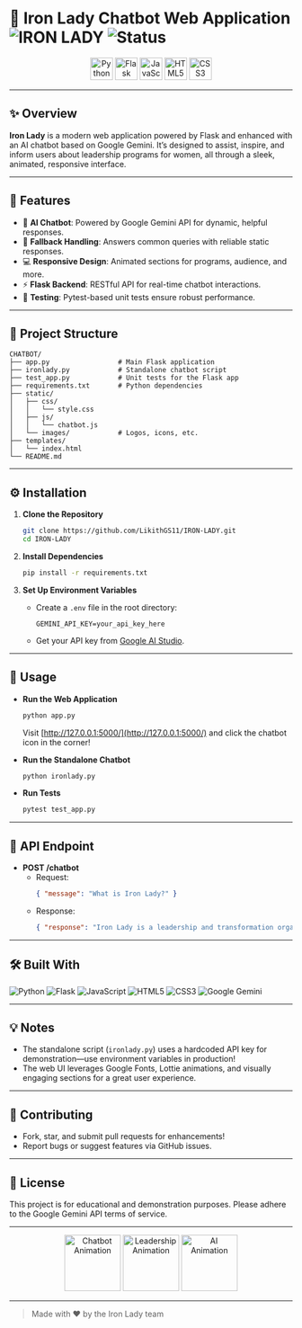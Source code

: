 # 🚀 Iron Lady Chatbot Web Application ![IRON LADY](https://img.shields.io/badge/IRON%20LADY-AI%20Chatbot-%23e95420?logo=python&logoColor=white&style=for-the-badge) ![Status](https://img.shields.io/badge/Status-Active-brightgreen?style=for-the-badge&logo=github)

<div align="center">
  <img src="https://cdn.jsdelivr.net/gh/devicons/devicon/icons/python/python-original.svg" height="40" alt="Python" />
  <img src="https://cdn.jsdelivr.net/gh/devicons/devicon/icons/flask/flask-original.svg" height="40" alt="Flask" />
  <img src="https://cdn.jsdelivr.net/gh/devicons/devicon/icons/javascript/javascript-original.svg" height="40" alt="JavaScript" />
  <img src="https://cdn.jsdelivr.net/gh/devicons/devicon/icons/html5/html5-original.svg" height="40" alt="HTML5" />
  <img src="https://cdn.jsdelivr.net/gh/devicons/devicon/icons/css3/css3-original.svg" height="40" alt="CSS3" />
</div>

---

## ✨ Overview

**Iron Lady** is a modern web application powered by Flask and enhanced with an AI chatbot based on Google Gemini. It’s designed to assist, inspire, and inform users about leadership programs for women, all through a sleek, animated, responsive interface.

---

## 🎯 Features

- 🤖 **AI Chatbot**: Powered by Google Gemini API for dynamic, helpful responses.
- 🔄 **Fallback Handling**: Answers common queries with reliable static responses.
- 💻 **Responsive Design**: Animated sections for programs, audience, and more.
- ⚡ **Flask Backend**: RESTful API for real-time chatbot interactions.
- 🧪 **Testing**: Pytest-based unit tests ensure robust performance.

---

## 📁 Project Structure

```text
CHATBOT/
├── app.py                 # Main Flask application
├── ironlady.py            # Standalone chatbot script
├── test_app.py            # Unit tests for the Flask app
├── requirements.txt       # Python dependencies
├── static/
│   ├── css/
│   │   └── style.css
│   ├── js/
│   │   └── chatbot.js
│   └── images/            # Logos, icons, etc.
├── templates/
│   └── index.html
└── README.md
```

---

## ⚙️ Installation

1. **Clone the Repository**
   ```bash
   git clone https://github.com/LikithGS11/IRON-LADY.git
   cd IRON-LADY
   ```

2. **Install Dependencies**
   ```bash
   pip install -r requirements.txt
   ```

3. **Set Up Environment Variables**
   - Create a `.env` file in the root directory:
     ```
     GEMINI_API_KEY=your_api_key_here
     ```
   - Get your API key from [Google AI Studio](https://makersuite.google.com/app/apikey).

---

## 🚦 Usage

- **Run the Web Application**
  ```bash
  python app.py
  ```
  Visit [http://127.0.0.1:5000/](http://127.0.0.1:5000/) and click the chatbot icon in the corner!

- **Run the Standalone Chatbot**
  ```bash
  python ironlady.py
  ```

- **Run Tests**
  ```bash
  pytest test_app.py
  ```

---

## 📡 API Endpoint

- **POST /chatbot**
  - Request:
    ```json
    { "message": "What is Iron Lady?" }
    ```
  - Response:
    ```json
    { "response": "Iron Lady is a leadership and transformation organization..." }
    ```

---

## 🛠️ Built With

![Python](https://img.shields.io/badge/-Python-3776AB?logo=python&logoColor=white)
![Flask](https://img.shields.io/badge/-Flask-000?logo=flask)
![JavaScript](https://img.shields.io/badge/-JavaScript-F7DF1E?logo=javascript&logoColor=black)
![HTML5](https://img.shields.io/badge/-HTML5-E34F26?logo=html5&logoColor=white)
![CSS3](https://img.shields.io/badge/-CSS3-1572B6?logo=css3)
![Google Gemini](https://img.shields.io/badge/-Google%20Gemini-4285F4?logo=google)

---

## 💡 Notes

- The standalone script (`ironlady.py`) uses a hardcoded API key for demonstration—use environment variables in production!
- The web UI leverages Google Fonts, Lottie animations, and visually engaging sections for a great user experience.

---

## 🤝 Contributing

- Fork, star, and submit pull requests for enhancements!
- Report bugs or suggest features via GitHub issues.

---

## 📄 License

This project is for educational and demonstration purposes. Please adhere to the Google Gemini API terms of service.

---

<div align="center">
  <img src="https://lottie.host/7d0e7b2e-ironlady-chatbot-ani.json" alt="Chatbot Animation" height="100"/>
  <img src="https://lottie.host/7d0e7b2e-women-leadership-ani.json" alt="Leadership Animation" height="100"/>
  <img src="https://lottie.host/7d0e7b2e-ai-ani.json" alt="AI Animation" height="100"/>
</div>

---

> Made with ❤️ by the Iron Lady team